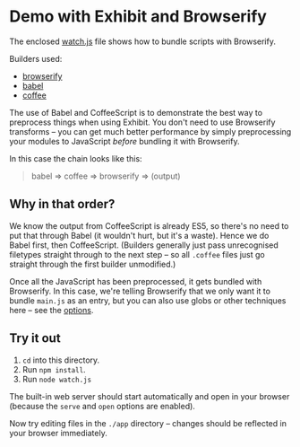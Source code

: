 # Demo with Exhibit and Browserify

The enclosed [watch.js](./watch.js) file shows how to bundle scripts with Browserify.

Builders used:

- [browserify](https://github.com/exhibitjs/exhibit-builder-browserify)
- [babel](https://github.com/exhibitjs/exhibit-builder-babel)
- [coffee](https://github.com/exhibitjs/exhibit-builder-coffee)

The use of Babel and CoffeeScript is to demonstrate the best way to preprocess things when using Exhibit. You don't need to use Browserify transforms – you can get much better performance by simply preprocessing your modules to JavaScript *before* bundling it with Browserify.

In this case the chain looks like this:

> babel => coffee => browserify => (output)

## Why in that order?

We know the output from CoffeeScript is already ES5, so there's no need to put that through Babel (it wouldn't hurt, but it's a waste). Hence we do Babel first, then CoffeeScript. (Builders generally just pass unrecognised filetypes straight through to the next step – so all `.coffee` files just go straight through the first builder unmodified.)

Once all the JavaScript has been preprocessed, it gets bundled with Browserify. In this case, we're telling Browserify that we only want it to bundle `main.js` as an entry, but you can also use globs or other techniques here – see the [options](https://github.com/exhibitjs/exhibit-builder-browserify).


## Try it out

1. `cd` into this directory.
2. Run `npm install`.
3. Run `node watch.js`

The built-in web server should start automatically and open in your browser (because the `serve` and `open` options are enabled).

Now try editing files in the `./app` directory – changes should be reflected in your browser immediately.
